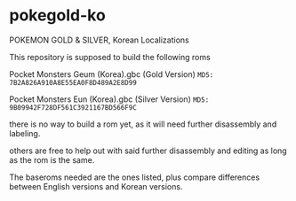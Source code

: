 # pokegold-ko
POKEMON GOLD & SILVER, Korean Localizations

This repository is supposed to build the following roms

Pocket Monsters Geum (Korea).gbc (Gold Version) ``MD5: 7B2A826A910A8E55EA0F8D489A2E8D99``

Pocket Monsters Eun (Korea).gbc (Silver Version) ``MD5: 9B09942F728DF561C3921167BD566F9C``

there is no way to build a rom yet, as it will need further disassembly and labeling.

others are free to help out with said further disassembly and editing as long as the rom is the same.

The baseroms needed are the ones listed, plus compare differences between English versions and Korean versions.